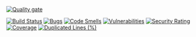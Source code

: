 [![Quality gate](https://sonarcloud.io/api/project_badges/quality_gate?project=eso-status_api)](https://sonarcloud.io/summary/new_code?id=eso-status_api)

[![Build Status](https://github.com/dov118/fitness/workflows/CI/badge.svg)](https://github.com/dov118/fitness/actions/workflows/CI.yaml)
[![Bugs](https://sonarcloud.io/api/project_badges/measure?project=eso-status_api&metric=bugs)](https://sonarcloud.io/summary/new_code?id=eso-status_api)
[![Code Smells](https://sonarcloud.io/api/project_badges/measure?project=eso-status_api&metric=code_smells)](https://sonarcloud.io/summary/new_code?id=eso-status_api)
[![Vulnerabilities](https://sonarcloud.io/api/project_badges/measure?project=eso-status_api&metric=vulnerabilities)](https://sonarcloud.io/summary/new_code?id=eso-status_api)
[![Security Rating](https://sonarcloud.io/api/project_badges/measure?project=eso-status_api&metric=security_rating)](https://sonarcloud.io/summary/new_code?id=eso-status_api)
[![Coverage](https://sonarcloud.io/api/project_badges/measure?project=eso-status_api&metric=coverage)](https://sonarcloud.io/summary/new_code?id=eso-status_api)
[![Duplicated Lines (%)](https://sonarcloud.io/api/project_badges/measure?project=eso-status_api&metric=duplicated_lines_density)](https://sonarcloud.io/summary/new_code?id=eso-status_api)